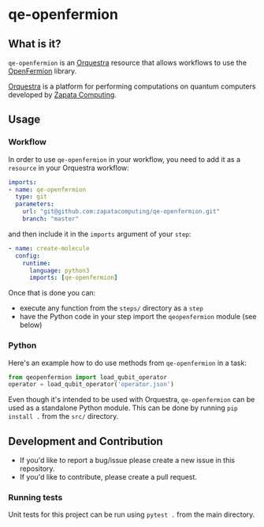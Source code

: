 # qe-openfermion

## What is it?

`qe-openfermion` is an [Orquestra](https://www.orquestra.io) resource that allows workflows to use the [OpenFermion](https://github.com/quantumlib/OpenFermion) library.

[Orquestra](https://www.orquestra.io) is a platform for performing computations on quantum computers developed by [Zapata Computing](https://www.zapatacomputing.com).

## Usage

### Workflow
In order to use `qe-openfermion` in your workflow, you need to add it as a `resource` in your Orquestra workflow:

```yaml
imports:
- name: qe-openfermion
  type: git
  parameters:
    url: "git@github.com:zapatacomputing/qe-openfermion.git"
    branch: "master"
```

and then include it in the `imports` argument of your `step`:

```yaml
- name: create-molecule
  config:
    runtime:
      language: python3
      imports: [qe-openfermion]
```

Once that is done you can:
- execute any function from the `steps/` directory as a `step`
- have the Python code in your step import the `qeopenfermion` module (see below)

### Python

Here's an example how to do use methods from `qe-openfermion` in a task:

```python
from qeopenfermion import load_qubit_operator
operator = load_qubit_operator('operator.json')
```

Even though it's intended to be used with Orquestra, `qe-openfermion` can be used as a standalone Python module.
This can be done by running `pip install .` from the `src/` directory.

## Development and Contribution

- If you'd like to report a bug/issue please create a new issue in this repository.
- If you'd like to contribute, please create a pull request.

### Running tests

Unit tests for this project can be run using `pytest .` from the main directory.


